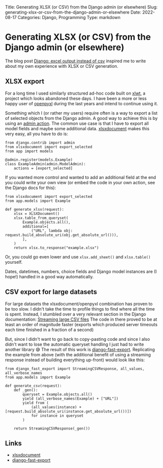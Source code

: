 Title: Generating XLSX (or CSV) from the Django admin (or elsewhere)
Slug: generating-xlsx-or-csv-from-the-django-admin-or-elsewhere
Date: 2022-08-17
Categories: Django, Programming
Type: markdown

# Generating XLSX (or CSV) from the Django admin (or elsewhere)

The blog post [Django: excel output instead of csv](https://reinout.vanrees.org/weblog/2022/08/15/excel-instead-of-csv.html) inspired me to write about my own experience with XLSX or CSV generation.

## XLSX export

For a long time I used similarly structured ad-hoc code built on [xlwt](https://pypi.org/project/xlwt/), a project which looks abandoned these days. I have been a more or less happy user of [openpyxl](https://pypi.org/project/openpyxl/) during the last years and intend to continue using it.

Something which I (or rather my users) require often is a way to export a list of selected objects from the Django admin. A good way to achieve this is by using an [admin action](https://docs.djangoproject.com/en/4.1/ref/contrib/admin/actions/). The common use case is that I have to export all model fields and maybe some additional data. [xlsxdocument](https://github.com/matthiask/xlsxdocument/) makes this very easy, all you have to do is:

    from django.contrib import admin
    from xlsxdocument import export_selected
    from app import models

    @admin.register(models.Example)
    class ExampleAdmin(admin.ModelAdmin):
        actions = [export_selected]

If you wanted more control and wanted to add an additional field at the end you could write your own view (or embed the code in your own action, see the Django docs for this):

    from xlsxdocument import export_selected
    from app.models import Example

    def generate_xlsx(request):
        xlsx = XLSXDocument()
        xlsx.table_from_queryset(
        	Example.objects.all(),
            additional=[
        		("URL", lambda obj: request.build_absolute_uri(obj.get_absolute_url())),
        	],
        )
        return xlsx.to_response("example.xlsx")

Or, you could go even lower and use `xlsx.add_sheet()` and `xlsx.table()` yourself.

Dates, datetimes, numbers, choice fields and Django model instances are (I hope!) handled in a good way automatically.

## CSV export for large datasets

For large datasets the xlsxdocument/openpyxl combination has proven to be too slow. I didn't take the time to profile things to find where all the time is spent. Instead, I stumbled over a very relevant section in the Django documentation: [Streaming large CSV files](https://docs.djangoproject.com/en/4.1/howto/outputting-csv/#streaming-large-csv-files) The code in there proved to be at least an order of magnitude faster (exports which produced server timeouts each time finished in a fraction of a second)

But, since I didn't want to go back to copy-pasting code and since I also didn't want to lose the automatic queryset handling I just had to write another library 😅 The result of this work is [django-fast-export](https://github.com/matthiask/django-fast-export/). Replicating the example from above (with the additional benefit of using a streaming response instead of building everything up-front) would look like this:

    from django_fast_export import StreamingCSVResponse, all_values, all_verbose_names
    from app.models import Example

    def generate_csv(request):
    	def _gen():
        	queryset = Example.objects.all()
        	yield (all_verbose_names(Example) + ["URL"])
            yield from (
                (all_values(instance) + [request.build_absolute_uri(instance.get_absolute_url())])
                for instance in queryset
    		)

        return StreamingCSVResponse(_gen())

## Links

- [xlsxdocument](https://github.com/matthiask/xlsxdocument/)
- [django-fast-export](https://github.com/matthiask/django-fast-export/)
